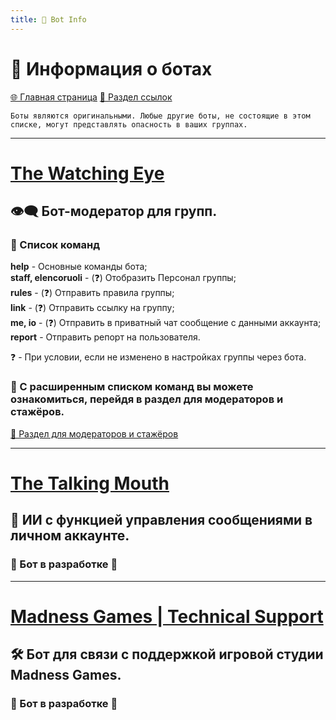 ```yaml
---
title: 🤖 Bot Info
---
```


<link rel="stylesheet" href="css/style.css">

# 🤖 Информация о ботах

<a href="./index.html" class="button-link">🌐 Главная страница</a>
<a href="./links.html" class="button-link">🔗 Раздел ссылок</a>

`Боты являются оригинальными. Любые другие боты, не состоящие в этом списке, могут представлять опасность в ваших группах.`
- - - - -

# [The Watching Eye](https://t.me/TheWatchingEyeBot)

## 👁️‍🗨️ Бот-модератор для групп.

### 📘 Список команд
**help** - Основные команды бота;
<br>**staff, elencoruoli** - (❓) Отобразить Персонал группы;
<br>**rules** - (❓) Отправить правила группы;
<br>**link** - (❓) Отправить ссылку на группу;
<br>**me, io** - (❓) Отправить в приватный чат сообщение с данными аккаунта;
<br>**report** - Отправить репорт на пользователя.

❓ - При условии, если не изменено в настройках группы через бота.

### 📕 С расширенным списком команд вы можете ознакомиться, перейдя в раздел для модераторов и стажёров.

<a href="./TGmodRules.html" class="button2-link">📝 Раздел для модераторов и стажёров</a>

- - - - -

# [The Talking Mouth](https://t.me/TheTalkingMouthBot)

## 👄 ИИ с функцией управления сообщениями в личном аккаунте.

### 🚧 Бот в разработке 🚧

- - - - -

# [Madness Games | Technical Support](https://t.me/MadnessGames_bot)

## 🛠️ Бот для связи с поддержкой игровой студии Madness Games.

### 🚧 Бот в разработке 🚧